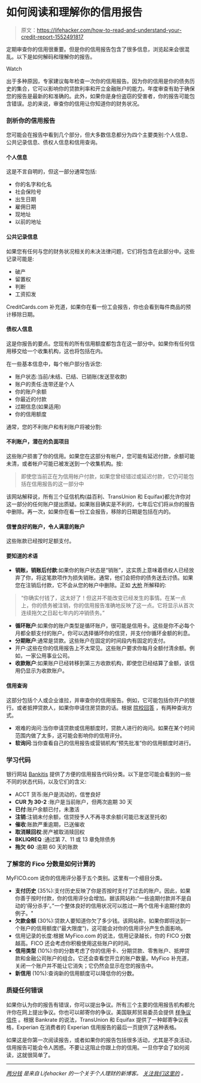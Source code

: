 # 如何阅读和理解你的信用报告

> 原文：<https://lifehacker.com/how-to-read-and-understand-your-credit-report-1552491817>

定期审查你的信用很重要。但是你的信用报告包含了很多信息，浏览起来会很混乱。以下是如何解码和理解你的报告。

Watch

出于多种原因，专家建议每年检查一次你的信用报告。因为你的信用是你的债务历史的集合，它可以影响你的贷款利率和开立金融账户的能力。年度审查有助于确保您的报告是最新的和准确的。此外，如果你是身份盗窃的受害者，你的报告可能包含错误。总的来说，审查你的信用让你知道你的财务状况。

### 剖析你的信用报告

您可能会在报告中看到几个部分，但大多数信息都分为四个主要类别:个人信息、公共记录信息、债权人信息和信用查询。

#### 个人信息

这是不言自明的，但这一部分通常包括:

*   你的名字和化名
*   社会保险号
*   出生日期
*   雇佣日期
*   现地址
*   以前的地址

#### 公共记录信息

如果您有任何与您的财务状况相关的未决法律问题，它们将包含在此部分中。这些记录可能是:

*   破产
*   留置权
*   判断
*   工资扣发

CreditCards.com 补充道，如果你在看一份工会报告，你也会看到每件商品的预计移除日期。

#### 债权人信息

这是你报告的要点。您现有的所有信用额度都包含在这一部分中。如果你有任何信用移交给一个收集机构，这也将包括在内。

在一些基本信息中，每个帐户部分告诉您:

*   账户状态:当前/未结、已结、已销账(发送至收款)
*   账户的责任:连带还是个人
*   你的账户余额
*   你最近的付款
*   过期信息(如果适用)
*   你的信用额度

通常，您的不利账户和有利账户将被分割:

#### 不利账户，潜在的负面项目

这些账户损害了你的信用。如果您在这部分有帐户，您可能有延迟付款，余额可能未清，或者帐户可能已被发送到一个收集机构。按:

> 即使您当前正在为信用帐户付款，如果您曾经错过或延迟付款，它仍可能包括在信用报告的这一部分中

该网站解释说，所有三个征信机构(益百利、TransUnion 和 Equifax)都允许你对这一部分的任何账户提出质疑。如果账目确实是不利的，七年后它们将从你的报告中删除。再一次，如果你在看一份工会报告，移除的日期是包括在内的。

#### 信誉良好的账户，令人满意的账户

这些账款已经按时足额支付。

#### 要知道的术语

*   **销账，销账后付款**:如果你的账户状态是“销账”，这实质上意味着债权人已经放弃了你，将这笔款项作为损失销账。通常，他们会把你的债务送去讨债。如果您在注销后付款，它不会从您的帐户中删除。正如 [大枪](http://www.bankrate.com/finance/credit/what-does-charged-off-mean.aspx) 所解释的:

> “你确实付钱了，这太好了！但这并不能改变已经发生的事情。在某一点上，你的债务被注销，你的信用报告准确地反映了这一点。它将显示从首次连续拖欠之日起七年内的冲销债务。”

*   **循环账户**:如果你的账户类型是循环账户，很可能是信用卡。这些是你不必每个月都全额支付的账户。你可以选择循环你的信贷，并支付你循环金额的利息。
*   **分期账户**:通常是贷款。这些账户在固定的时间段内有固定的支付。
*   开户:这些在你的信用报告上不太常见。这些账户要求你每月全额付清余额。例如，一家公用事业公司。
*   **收款账户**:如果账户已经转移到第三方收款机构，即使您已经结算了金额，该信用仍显示为收款账户。

#### 信用查询

这部分包括个人或企业谁拉，并审查你的信用报告。例如，它可能包括你开户的银行。或者抵押贷款人，如果你申请住房贷款的话。根据 [院校回答](https://www.collegeanswer.com/manage-your-money/managing-credit/credit-reports/understanding-your-credit-report.aspx) ，有两种查询方式。

*   艰难的询问:当你申请贷款或信用额度时，贷款人进行的询问。如果在某个时间范围内做了太多，这可能会影响你的信用评分。
*   **软询问**:当你查看自己的信用报告或营销机构“预先批准”你的信用额度时进行。

### 学习代码

银行网站 [Bankitis](http://www.bankitis.com/decoding-your-credit-report/) 提供了方便的信用报告代码分类。以下是您可能会看到的一些不同的状态代码，以及它们的含义:

*   ACCT 货币:账户是流动的，信誉良好
*   **CUR 为 30-2** :账户是当前账户，但两次逾期 30 天
*   **已付**:账户余额已付，未激活
*   **注销**:注销未付余额，信贷授予人不再寻求余额(可能已发送至托收)
*   **催收**:账款严重逾期，已送催收
*   **取消赎回权**:房产被取消赎回权
*   **BKLIQREQ** :通过第 7、11 或 13 章免除债务
*   **拖欠** **60** :逾期 60 天的账款

### 了解您的 Fico 分数是如何计算的

MyFICO.com 说你的信用评分基于五个类别。这里有一个细目分类。

*   **支付历史** (35%):支付历史反映了你是否按时支付了过去的账户。因此，如果你善于按时付款，你的信用评分会增加。据该网站称:“一些逾期付款并不是自动的‘得分杀手’。”一个整体良好的信用状况可以胜过一两个信用卡逾期付款的例子。"
*   **欠款金额** (30%):贷款人要知道你欠了多少钱。该网站称，如果你即将达到一个账户的信用额度(“最大限度”)，这可能会对你的信用评分产生负面影响。
*   信用记录的长度:根据 MyFico.com 的说法，信用记录越长，你的 FICO 分数越高。FICO 还会考虑你积极使用这些账户的时间。
*   **信用类型** (10%):你的分数考虑了你的信用卡、分期贷款、零售账户、抵押贷款和金融公司账户的组合。它还会查看您开立的账户数量。MyFico 补充道，关闭一个账户并不能让它消失；它仍然会显示在您的报告中。
*   **新信用** (10%):查询新的信用额度可以降低你的分数。

### 质疑任何错误

如果你认为你的报告有错误，你可以提出争议。所有三个主要的信用报告机构都允许你在网上提出争议。你也可以邮寄你的争议。美国联邦贸易委员会提供 [样争议信件](http://www.consumer.ftc.gov/articles/0384-sample-letter-disputing-errors-your-credit-report) 。根据 Bankrate 的说法，TransUnion 和 Equifax 提供了一种邮寄争议表格，Experian 在消费者的 Experian 信用报告的最后一页提供了这种表格。

如果这是你第一次阅读报告，或者如果你的报告包括很多活动，尤其是不良活动，信用报告可能会令人困惑。不要让这阻止你跟上你的信用。一旦你学会了如何阅读，这就很简单了。

* * *

[*两分钱*](http://twocents.lifehacker.com/) *是来自 Lifehacker 的一个关于个人理财的新博客。* [*关注我们这里的*](https://twitter.com/TwoCentsLH) *。*